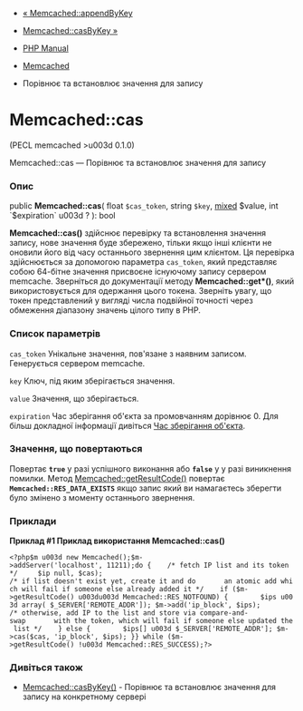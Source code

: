 - [« Memcached::appendByKey](memcached.appendbykey.md)
- [Memcached::casByKey »](memcached.casbykey.md)

- [PHP Manual](index.md)
- [Memcached](class.memcached.md)
- Порівнює та встановлює значення для запису

# Memcached::cas

(PECL memcached \>u003d 0.1.0)

Memcached::cas — Порівнює та встановлює значення для запису

### Опис

public **Memcached::cas**(
float `$cas_token`,
string `$key`,
[mixed](language.types.declarations.md#language.types.declarations.mixed)
$value,
int `$expiration` u003d ?
): bool

**Memcached::cas()** здійснює перевірку та встановлення значення запису,
нове значення буде збережено, тільки якщо інші клієнти не оновили
його від часу останнього звернення цим клієнтом. Ця перевірка
здійснюється за допомогою параметра `cas_token`, який представляє
собою 64-бітне значення присвоєне існуючому запису сервером
memcache. Зверніться до документації методу **Memcached::get\*()**,
який використовується для одержання цього токена. Зверніть увагу, що
токен представлений у вигляді числа подвійної точності через обмеження
діапазону значень цілого типу в PHP.

### Список параметрів

`cas_token`
Унікальне значення, пов'язане з наявним записом. Генерується
сервером memcache.

`key`
Ключ, під яким зберігається значення.

`value`
Значення, що зберігається.

`expiration`
Час зберігання об'єкта за промовчанням дорівнює 0. Для більш докладної
інформації дивіться [Час зберігання об'єкта](memcached.expiration.md).

### Значення, що повертаються

Повертає **`true`** у разі успішного виконання або **`false`** у
у разі виникнення помилки. Метод
[Memcached::getResultCode()](memcached.getresultcode.md) повертає
**`Memcached::RES_DATA_EXISTS`** якщо запис який ви намагаєтесь
зберегти було змінено з моменту останнього звернення.

### Приклади

**Приклад #1 Приклад використання **Memcached::cas()****

`<?php$m u003d new Memcached();$m->addServer('localhost', 11211);do {    /* fetch IP list and its token */     $ip null, $cas); /* if list doesn't exist yet, create it and do       an atomic add which will fail if someone else already added it */    if ($m->getResultCode() u003du003d Memcached::RES_NOTFOUND) {        $ips u003d array( $_SERVER['REMOTE_ADDR']); $m->add('ip_block', $ips); /* otherwise, add IP to the list and store via compare-and-swap       with the token, which will fail if someone else updated the list */    } else {        $ips[] u003d $_SERVER['REMOTE_ADDR']; $m->cas($cas, 'ip_block', $ips); }} while ($m->getResultCode() !u003d Memcached::RES_SUCCESS);?> `

### Дивіться також

- [Memcached::casByKey()](memcached.casbykey.md) - Порівнює та
встановлює значення для запису на конкретному сервері
